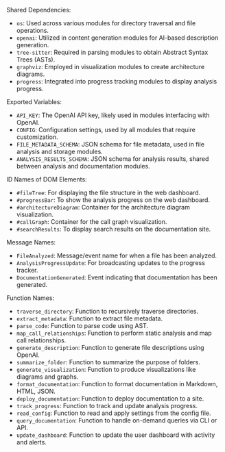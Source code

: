 Shared Dependencies:

- `os`: Used across various modules for directory traversal and file operations.
- `openai`: Utilized in content generation modules for AI-based description generation.
- `tree-sitter`: Required in parsing modules to obtain Abstract Syntax Trees (ASTs).
- `graphviz`: Employed in visualization modules to create architecture diagrams.
- `progress`: Integrated into progress tracking modules to display analysis progress.

Exported Variables:

- `API_KEY`: The OpenAI API key, likely used in modules interfacing with OpenAI.
- `CONFIG`: Configuration settings, used by all modules that require customization.
- `FILE_METADATA_SCHEMA`: JSON schema for file metadata, used in file analysis and storage modules.
- `ANALYSIS_RESULTS_SCHEMA`: JSON schema for analysis results, shared between analysis and documentation modules.

ID Names of DOM Elements:

- `#fileTree`: For displaying the file structure in the web dashboard.
- `#progressBar`: To show the analysis progress on the web dashboard.
- `#architectureDiagram`: Container for the architecture diagram visualization.
- `#callGraph`: Container for the call graph visualization.
- `#searchResults`: To display search results on the documentation site.

Message Names:

- `FileAnalyzed`: Message/event name for when a file has been analyzed.
- `AnalysisProgressUpdate`: For broadcasting updates to the progress tracker.
- `DocumentationGenerated`: Event indicating that documentation has been generated.

Function Names:

- `traverse_directory`: Function to recursively traverse directories.
- `extract_metadata`: Function to extract file metadata.
- `parse_code`: Function to parse code using AST.
- `map_call_relationships`: Function to perform static analysis and map call relationships.
- `generate_description`: Function to generate file descriptions using OpenAI.
- `summarize_folder`: Function to summarize the purpose of folders.
- `generate_visualization`: Function to produce visualizations like diagrams and graphs.
- `format_documentation`: Function to format documentation in Markdown, HTML, JSON.
- `deploy_documentation`: Function to deploy documentation to a site.
- `track_progress`: Function to track and update analysis progress.
- `read_config`: Function to read and apply settings from the config file.
- `query_documentation`: Function to handle on-demand queries via CLI or API.
- `update_dashboard`: Function to update the user dashboard with activity and alerts.